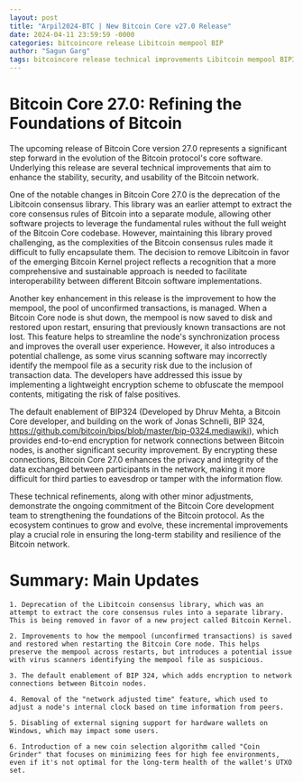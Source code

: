 ```yaml
---
layout: post
title: "Arpil2024-BTC | New Bitcoin Core v27.0 Release"
date: 2024-04-11 23:59:59 -0000
categories: bitcoincore release Libitcoin mempool BIP
author: "Sagun Garg"
tags: bitcoincore release technical improvements Libitcoin mempool BIP324
---
```


# Bitcoin Core 27.0: Refining the Foundations of Bitcoin

The upcoming release of Bitcoin Core version 27.0 represents a significant step forward in the evolution of the Bitcoin protocol's core software. Underlying this release are several technical improvements that aim to enhance the stability, security, and usability of the Bitcoin network.

One of the notable changes in Bitcoin Core 27.0 is the deprecation of the Libitcoin consensus library. This library was an earlier attempt to extract the core consensus rules of Bitcoin into a separate module, allowing other software projects to leverage the fundamental rules without the full weight of the Bitcoin Core codebase. However, maintaining this library proved challenging, as the complexities of the Bitcoin consensus rules made it difficult to fully encapsulate them. The decision to remove Libitcoin in favor of the emerging Bitcoin Kernel project reflects a recognition that a more comprehensive and sustainable approach is needed to facilitate interoperability between different Bitcoin software implementations.

Another key enhancement in this release is the improvement to how the mempool, the pool of unconfirmed transactions, is managed. When a Bitcoin Core node is shut down, the mempool is now saved to disk and restored upon restart, ensuring that previously known transactions are not lost. This feature helps to streamline the node's synchronization process and improves the overall user experience. However, it also introduces a potential challenge, as some virus scanning software may incorrectly identify the mempool file as a security risk due to the inclusion of transaction data. The developers have addressed this issue by implementing a lightweight encryption scheme to obfuscate the mempool contents, mitigating the risk of false positives.

The default enablement of BIP324 (Developed by Dhruv Mehta, a Bitcoin Core developer, and building on the work of Jonas Schnelli, BIP 324, https://github.com/bitcoin/bips/blob/master/bip-0324.mediawiki), which provides end-to-end encryption for network connections between Bitcoin nodes, is another significant security improvement. By encrypting these connections, Bitcoin Core 27.0 enhances the privacy and integrity of the data exchanged between participants in the network, making it more difficult for third parties to eavesdrop or tamper with the information flow.

These technical refinements, along with other minor adjustments, demonstrate the ongoing commitment of the Bitcoin Core development team to strengthening the foundations of the Bitcoin protocol. As the ecosystem continues to grow and evolve, these incremental improvements play a crucial role in ensuring the long-term stability and resilience of the Bitcoin network.

# Summary: Main Updates

    1. Deprecation of the Libitcoin consensus library, which was an attempt to extract the core consensus rules into a separate library. This is being removed in favor of a new project called Bitcoin Kernel.

    2. Improvements to how the mempool (unconfirmed transactions) is saved and restored when restarting the Bitcoin Core node. This helps preserve the mempool across restarts, but introduces a potential issue with virus scanners identifying the mempool file as suspicious.

    3. The default enablement of BIP 324, which adds encryption to network connections between Bitcoin nodes.

    4. Removal of the "network adjusted time" feature, which used to adjust a node's internal clock based on time information from peers.

    5. Disabling of external signing support for hardware wallets on Windows, which may impact some users.

    6. Introduction of a new coin selection algorithm called "Coin Grinder" that focuses on minimizing fees for high fee environments, even if it's not optimal for the long-term health of the wallet's UTXO set.
